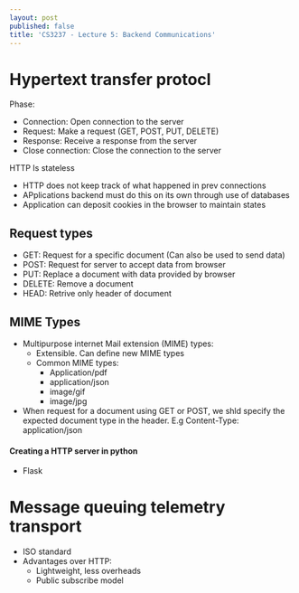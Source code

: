 ```yaml
---
layout: post
published: false
title: 'CS3237 - Lecture 5: Backend Communications'
---
```

# Hypertext transfer protocl

Phase:
- Connection: Open connection to the server
- Request: Make a request (GET, POST, PUT, DELETE)
- Response: Receive a response from the server
- Close connection: Close the connection to the server

HTTP Is stateless
- HTTP does not keep track of what happened in prev connections
- APplications backend must do this on its own through use of databases
- Application can deposit cookies in the browser to maintain states

## Request types
- GET: Request for a specific document (Can also be used to send data)
- POST: Request for server to accept data from browser
- PUT: Replace a document with data provided by browser
- DELETE: Remove a document
- HEAD: Retrive only header of document

## MIME Types
- Multipurpose internet Mail extension (MIME) types:
	- Extensible. Can define new MIME types
    - Common MIME types:
    	- Application/pdf
        - application/json
        - image/gif
        - image/jpg
- When request for a document using GET or POST, we shld specify the expected document type in the header.
E.g Content-Type: application/json

#### Creating a HTTP server in python
- Flask

# Message queuing telemetry transport

- ISO standard
- Advantages over HTTP:
	- Lightweight, less overheads
    - Public subscribe model
    